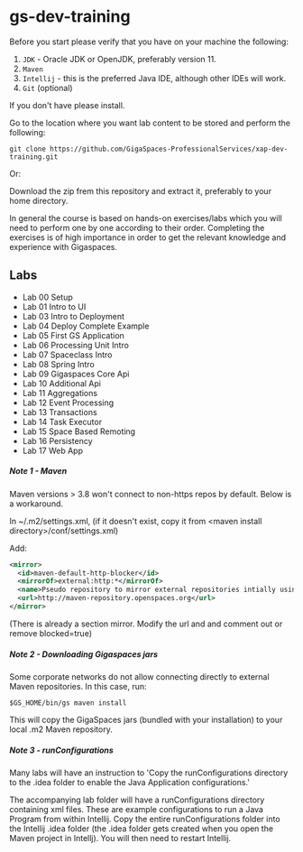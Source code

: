 # gs-dev-training

Before you start please verify that you have on your machine the following:

1. `JDK` - Oracle JDK or OpenJDK, preferably version 11.
1. `Maven`
1. `Intellij` - this is the preferred Java IDE, although other IDEs will work.
1. `Git` (optional)

If you don't have please install.

Go to the location where you want lab content to be stored and perform the following:

`git clone https://github.com/GigaSpaces-ProfessionalServices/xap-dev-training.git`

Or:

Download the zip frem this repository and extract it, preferably to your home directory.

In general the course is based on hands-on exercises/labs which you will need to perform one by one according to their order. Completing the exercises is of high importance in order to get the relevant knowledge and experience with Gigaspaces.
 
## Labs

 * Lab 00 Setup
 * Lab 01 Intro to UI
 * Lab 03 Intro to Deployment
 * Lab 04 Deploy Complete Example
 * Lab 05 First GS Application
 * Lab 06 Processing Unit Intro
 * Lab 07 Spaceclass Intro
 * Lab 08 Spring Intro
 * Lab 09 Gigaspaces Core Api
 * Lab 10 Additional Api
 * Lab 11 Aggregations
 * Lab 12 Event Processing
 * Lab 13 Transactions
 * Lab 14 Task Executor
 * Lab 15 Space Based Remoting
 * Lab 16 Persistency
 * Lab 17 Web App

##### Note 1 - Maven

Maven versions &gt; 3.8 won't connect to non-https repos by default. Below is a workaround.

In ~/.m2/settings.xml, (if it doesn't exist, copy it from &lt;maven install directory&gt;/conf/settings.xml)

Add:
```xml
<mirror>
  <id>maven-default-http-blocker</id>
  <mirrorOf>external:http:*</mirrorOf>
  <name>Pseudo repository to mirror external repositories intially using HTTP.</name>
  <url>http://maven-repository.openspaces.org</url>
</mirror>
```
(There is already a section mirror. Modify the url and and comment out or remove blocked=true)

##### Note 2 - Downloading Gigaspaces jars

Some corporate networks do not allow connecting directly to external Maven repositories. In this case, run:

`$GS_HOME/bin/gs maven install`

This will copy the GigaSpaces jars (bundled with your installation) to your local .m2 Maven repository.

##### Note 3 - runConfigurations

Many labs will have an instruction to 'Copy the runConfigurations directory to the .idea folder to enable the Java Application configurations.'

The accompanying lab folder will have a runConfigurations directory containing xml files. These are example configurations to run a Java Program from within Intellij. Copy the entire runConfigurations folder into the Intellij .idea folder (the .idea folder gets created when you open the Maven project in Intellj). You will then need to restart Intellij. 
